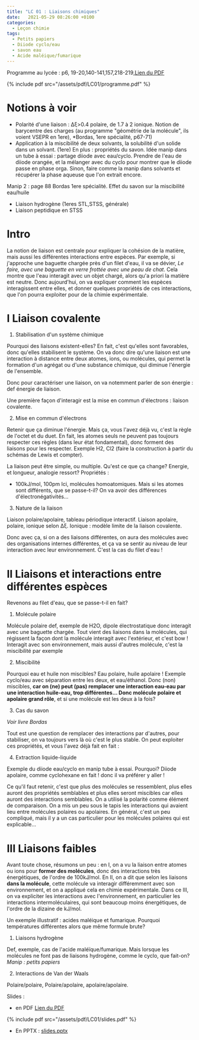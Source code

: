 ```yaml
---
title: "LC 01 : Liaisons chimiques"
date:   2021-05-29 08:26:00 +0100
categories:
  - Leçon chimie
tags:
  - Petits papiers
  - Diiode cyclo/eau
  - savon eau
  - Acide maléique/fumarique
---
```

Programme au lycée : p6, 19-20,140-141,157,218-219,[Lien du PDF](/assets/pdf/LC01/programme.pdf)

{% include pdf src="/assets/pdf/LC01/programme.pdf" %}
# Notions à voir
- Polarité d'une liaison : &Delta;&xi;>0.4 polaire, de  1.7 à 2 ionique. Notion de barycentre des charges (au programme "géométrie de la molécule", ils voient VSEPR en 1ere), *Bordas, 1ere spécialité, p67-71)
- Application à la miscibilité de deux solvants, la solubilité d'un solide dans un solvant. (1ere) En plus : propriétés du savon. Idée manip dans un tube à essai : partage diiode avec eau/cyclo. Prendre de l'eau de diiode orangée, et la mélanger avec du cyclo pour montrer que le diiode passe en phase orga. Sinon, faire comme la manip dans solvants et récupérer la phase aqueuse que l'on extrait encore.

Manip 2 : page 88 Bordas 1ere spécialité. Effet du savon sur la miscibilité eau/huile
- Liaison hydrogène (1eres STL,STSS, générale)
- Liaison peptidique en STSS

# Intro
La notion de liaison est centrale pour expliquer la cohésion de la matière, mais aussi les différentes interactions entre espèces. Par exemple, si j'approche une baguette chargée près d'un filet d'eau, il va se dévier, *Le faire, avec une baguette en verre frottée avec une peau de chat*. Cela montre que l'eau interagit avec un objet chargé, alors qu'a priori la matière est neutre. Donc aujourd'hui, on va expliquer comment les espèces interagissent entre elles, et donner quelques propriétés de ces interactions, que l'on pourra exploiter pour de la chimie expérimentale.

# I Liaison covalente
1) Stabilisation d'un système chimique

Pourquoi des liaisons existent-elles? En fait, c'est qu'elles sont favorables, donc qu'elles stabilisent le système. On va donc dire qu'une liaison est une interaction à distance entre deux atomes, ions, ou molécules, qui permet la formation d'un agrégat ou d'une substance chimique, qui diminue l'énergie de l'ensemble.

Donc pour caractériser une liaison, on va notemment parler de son énergie : def énergie de liaison.

Une première façon d'interagir est la mise en commun d'électrons : liaison covalente.

2) Mise en commun d'électrons

Retenir que ça diminue l'énergie. Mais ça, vous l'avez déjà vu, c'est la règle de l'octet et du duet. En fait, les atomes seuls ne peuvent pas toujours respecter ces règles (dans leur état fondamental), donc forment des liaisons pour les respecter. Exemple H2, Cl2 (faire la construction à partir du schémas de Lewis et compter).

La liaison peut être simple, ou multiple. Qu'est ce que ça change? Energie, et longueur, analogie ressort?
Propriétés : 
- 100kJ/mol, 100pm
Ici, molécules homoatomiques. Mais si les atomes sont différents, que se passe-t-il? On va avoir des différences d'électronégativités...

3) Nature de la liaison

Liaison polaire/apolaire, tableau périodique interactif. Liaison apolaire, polaire, ionique selon &Delta;&xi;. Ionique : modèle limite de la liaison covalente.

Donc avec ça, si on a des liaisons différentes, on aura des molécules avec des organisations internes différentes, et ça va se sentir au niveau de leur interaction avec leur environnement. C'est la cas du filet d'eau !

# II Liaisons et interactions entre différentes espèces
Revenons au filet d'eau, que se passe-t-il en fait?

1) Molécule polaire

Molécule polaire def, exemple de H2O, dipole électrostatique donc interagit avec une baguette chargée. Tout vient des liaisons dans la molécules, qui régissent la façon dont la molécule interagit avec l'extérieur, et c'est bow ! Interagit avec son environnement, mais aussi d'autres molécule, c'est la miscibilité par exemple

2) Miscibilité

Pourquoi eau et huile non miscibles? Eau polaire, huile apolaire ! Exemple cyclo/eau avec séparation entre les deux, et eau/éthanol. Donc (non) miscibles, **car on (ne) peut (pas) remplacer une interaction eau-eau par une interaction huile-eau, trop différentes... Donc molécule polaire et apolaire grand rôle**, et si une molécule est les deux à la fois?

3) Cas du savon

*Voir livre Bordas*

Tout est une question de remplacer des interactions par d'autres, pour stabiliser, on va toujours vers là où c'est le plus stable. On peut exploiter ces propriétés, et vous l'avez déjà fait en fait : 

4) Extraction liquide-liquide

Exemple du diiode eau/cyclo en manip tube à essai. Pourquoi? Diiode apolaire, comme cyclohexane en fait ! donc il va préférer y aller !

Ce qu'il faut retenir, c'est que plus des molécules se ressemblent, plus elles auront des propriétés semblables et plus elles seront miscibles car elles auront des interactions semblables. On a utilisé la polarité comme élément de comparaison. On a mis un peu sous le tapis les interactions qui avaient lieu entre molécules polaires ou apolaires. En général, c'est un peu compliqué, mais il y a un cas particulier pour les molécules polaires qui est explicable...

# III Liaisons faibles
Avant toute chose, résumons un peu : en I, on a vu la liaison entre atomes ou ions pour **former des molécules**, donc des interactions très énergétiques, de l'ordre de 100kJ/mol. En II, on a dit que selon les liaisons **dans la molécule**, cette molécule va interagir différemment avec son environnement, et on a appliqué cela en chimie expérimentale. Dans ce III, on va expliciter les interactions avec l'environnement, en particulier les interactions intermoléculaires, qui sont beaucoup moins énergétiques, de l'ordre de la dizaine de kJ/mol.

Un exemple illustratif : acides maléique et fumarique. Pourquoi températures différentes alors que même formule brute?

1) Liaisons hydrogène

Def, exemple, cas de l'acide maléïque/fumarique. Mais lorsque les molécules ne font pas de liaisons hydrogène, comme le cyclo, que fait-on? *Manip : petits papiers*

2) Interactions de Van der Waals

Polaire/polaire, Polaire/apolaire, apolaire/apolaire. 


Slides : 
- en PDF [Lien du PDF](/assets/pdf/LC01/slides.pdf)

{% include pdf src="/assets/pdf/LC01/slides.pdf" %}

- En PPTX : [slides.pptx](https://github.com/aure00/aure00.github.io/files/6569332/slides.pptx)
